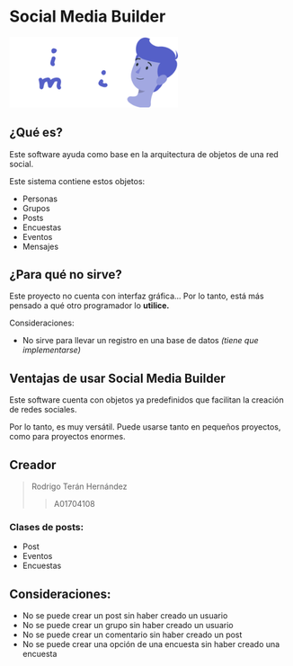 # Social Media Builder

<img src="assets/logo.png" alt="Social Media Builder" width="300"/>

## ¿Qué es?
Este software ayuda como base en la arquitectura de objetos de una red social.

Este sistema contiene estos objetos:
* Personas
* Grupos
* Posts
* Encuestas
* Eventos
* Mensajes

## ¿Para qué no sirve?
Este proyecto no cuenta con interfaz gráfica... Por lo tanto, está
más pensado a qué otro programador lo **utilice.**

Consideraciones:
* No sirve para llevar un registro en una base de datos *(tiene que implementarse)*


## Ventajas de usar Social Media Builder
Este software cuenta con objetos ya predefinidos que facilitan la creación
de redes sociales.

Por lo tanto, es muy versátil. Puede usarse tanto en pequeños proyectos, como
para proyectos enormes.


## Creador

> Rodrigo Terán Hernández
>> A01704108

### Clases de posts:
* Post
* Eventos
* Encuestas


## Consideraciones:
* No se puede crear un post sin haber creado un usuario
* No se puede crear un grupo sin haber creado un usuario
* No se puede crear un comentario sin haber creado un post
* No se puede crear una opción de una encuesta sin haber creado una encuesta